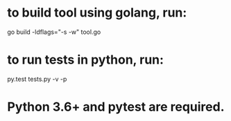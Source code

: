 # to build tool using golang, run:
go build -ldflags="-s -w" tool.go
# to run tests in python, run:
py.test tests.py -v -p

# Python 3.6+ and pytest are required.
